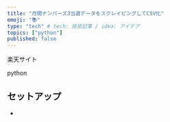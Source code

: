 ```yaml
---
title: "月間ナンバーズ3当選データをスクレイピングしてCSV化"
emoji: "📚"
type: "tech" # tech: 技術記事 / idea: アイデア
topics: ["python"]
published: false
---
```


楽天サイト



python


## セットアップ


-

